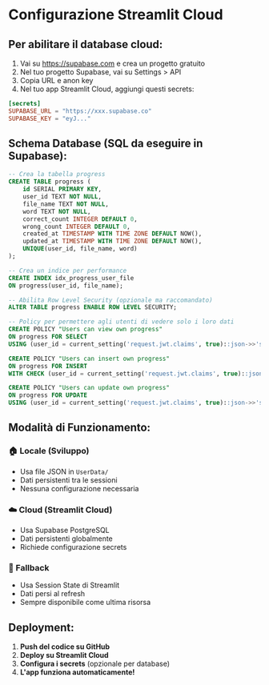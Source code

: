# Configurazione Streamlit Cloud

## Per abilitare il database cloud:

1. Vai su https://supabase.com e crea un progetto gratuito
2. Nel tuo progetto Supabase, vai su Settings > API
3. Copia URL e anon key
4. Nel tuo app Streamlit Cloud, aggiungi questi secrets:

```toml
[secrets]
SUPABASE_URL = "https://xxx.supabase.co"
SUPABASE_KEY = "eyJ..."
```

## Schema Database (SQL da eseguire in Supabase):

```sql
-- Crea la tabella progress
CREATE TABLE progress (
    id SERIAL PRIMARY KEY,
    user_id TEXT NOT NULL,
    file_name TEXT NOT NULL,
    word TEXT NOT NULL,
    correct_count INTEGER DEFAULT 0,
    wrong_count INTEGER DEFAULT 0,
    created_at TIMESTAMP WITH TIME ZONE DEFAULT NOW(),
    updated_at TIMESTAMP WITH TIME ZONE DEFAULT NOW(),
    UNIQUE(user_id, file_name, word)
);

-- Crea un indice per performance
CREATE INDEX idx_progress_user_file 
ON progress(user_id, file_name);

-- Abilita Row Level Security (opzionale ma raccomandato)
ALTER TABLE progress ENABLE ROW LEVEL SECURITY;

-- Policy per permettere agli utenti di vedere solo i loro dati
CREATE POLICY "Users can view own progress" 
ON progress FOR SELECT 
USING (user_id = current_setting('request.jwt.claims', true)::json->>'sub');

CREATE POLICY "Users can insert own progress" 
ON progress FOR INSERT 
WITH CHECK (user_id = current_setting('request.jwt.claims', true)::json->>'sub');

CREATE POLICY "Users can update own progress" 
ON progress FOR UPDATE 
USING (user_id = current_setting('request.jwt.claims', true)::json->>'sub');
```

## Modalità di Funzionamento:

### 🏠 Locale (Sviluppo)
- Usa file JSON in `UserData/`
- Dati persistenti tra le sessioni
- Nessuna configurazione necessaria

### ☁️ Cloud (Streamlit Cloud)
- Usa Supabase PostgreSQL
- Dati persistenti globalmente
- Richiede configurazione secrets

### 🔄 Fallback
- Usa Session State di Streamlit
- Dati persi al refresh
- Sempre disponibile come ultima risorsa

## Deployment:

1. **Push del codice su GitHub**
2. **Deploy su Streamlit Cloud**
3. **Configura i secrets** (opzionale per database)
4. **L'app funziona automaticamente!**